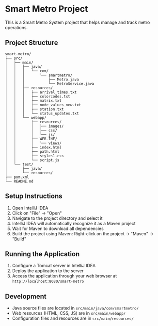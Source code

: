 # Smart Metro Project

This is a Smart Metro System project that helps manage and track metro operations.

## Project Structure
```
smart-metro/
├── src/
│   ├── main/
│   │   ├── java/
│   │   │   └── com/
│   │   │       └── smartmetro/
│   │   │           ├── Metro.java
│   │   │           └── MetroService.java
│   │   ├── resources/
│   │   │   ├── arrival_times.txt
│   │   │   ├── colorcodes.txt
│   │   │   ├── matrix.txt
│   │   │   ├── node_values_new.txt
│   │   │   ├── station.txt
│   │   │   └── status_updates.txt
│   │   └── webapp/
│   │       ├── resources/
│   │       │   ├── images/
│   │       │   ├── css/
│   │       │   └── js/
│   │       ├── WEB-INF/
│   │       │   └── views/
│   │       ├── index.html
│   │       ├── path.html
│   │       ├── styles1.css
│   │       └── script.js
│   └── test/
│       ├── java/
│       └── resources/
├── pom.xml
└── README.md
```

## Setup Instructions

1. Open IntelliJ IDEA
2. Click on "File" -> "Open"
3. Navigate to the project directory and select it
4. IntelliJ IDEA will automatically recognize it as a Maven project
5. Wait for Maven to download all dependencies
6. Build the project using Maven: Right-click on the project -> "Maven" -> "Build"

## Running the Application

1. Configure a Tomcat server in IntelliJ IDEA
2. Deploy the application to the server
3. Access the application through your web browser at `http://localhost:8080/smart-metro`

## Development

- Java source files are located in `src/main/java/com/smartmetro/`
- Web resources (HTML, CSS, JS) are in `src/main/webapp/`
- Configuration files and resources are in `src/main/resources/` 
